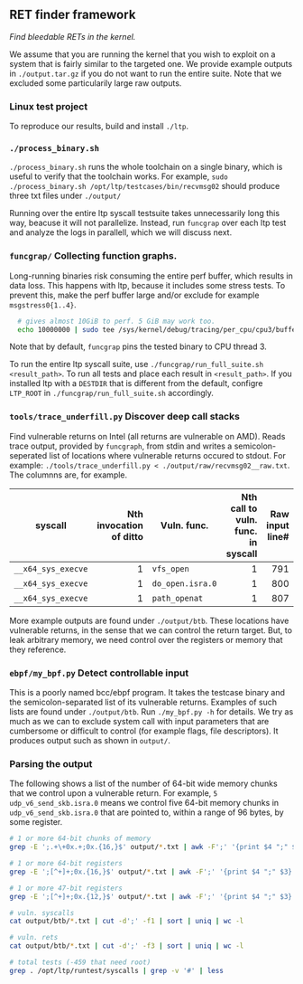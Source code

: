 RET finder framework
---------
*Find bleedable RETs in the kernel.*

We assume that you are running the kernel that you wish to exploit on a system
that is fairly similar to the targeted one. We provide example outputs in
`./output.tar.gz` if you do not want to run the entire suite. Note that we
excluded some particularily large raw outputs. 

### Linux test project
To reproduce our results, build and install `./ltp`. 


### `./process_binary.sh` 
`./process_binary.sh` runs the whole toolchain on a single binary, which is
useful to verify that the toolchain works. For example, `sudo ./process_binary.sh
/opt/ltp/testcases/bin/recvmsg02` should produce three txt files under
`./output/`

Running over the entire ltp syscall testsuite takes unnecessarily long this way,
beacuse it will not parallelize. Instead, run `funcgrap` over each ltp test and
analyze the logs in parallell, which we will discuss next. 

### `funcgrap/` Collecting function graphs. 
Long-running binaries risk consuming the entire perf buffer, which results in
data loss. This happens with ltp, because it includes some stress tests. To
prevent this, make the perf buffer large and/or exclude for example
`msgstress0{1..4}`.

```bash
  # gives almost 10GiB to perf. 5 GiB may work too.
  echo 10000000 | sudo tee /sys/kernel/debug/tracing/per_cpu/cpu3/buffer_size_kb
```

Note that by default, `funcgrap` pins the tested binary to CPU thread 3.

To run the entire ltp syscall suite, use `./funcgrap/run_full_suite.sh
<result_path>`. To run all tests and place each result in `<result_path>`. If
you installed ltp with a `DESTDIR` that is different from the default, configre
`LTP_ROOT` in `./funcgrap/run_full_suite.sh` accordingly.

### `tools/trace_underfill.py` Discover deep call stacks
Find vulnerable returns on Intel (all returns are vulnerable on AMD). Reads
trace output, provided by `funcgraph`, from stdin and writes a
semicolon-seperated list of locations where vulnerable returns occured to
stdout. For example: `./tools/trace_underfill.py <
./output/raw/recvmsg02__raw.txt`. The columnns are, for example.

| syscall   | Nth invocation of ditto | Vuln. func. | Nth call to vuln. func. in syscall | Raw input line# |
|-----------------|-:|-------------|-:|--:|
| `__x64_sys_execve`|1|`vfs_open`      |1 |791 |
| `__x64_sys_execve`|1|`do_open.isra.0`|1 |800 |
| `__x64_sys_execve`|1|`path_openat`   |1 |807 |

More example outputs are found under `./output/btb`. These locations have
vulnerable returns, in the sense that we can control the return target. But, to
leak arbitrary memory, we need control over the registers or memory that they
reference.

### `ebpf/my_bpf.py` Detect controllable input

This is a poorly named bcc/ebpf program. It takes the testcase binary and
the semicolon-separated list of its vulnerable returns. Examples of such lists
are found under `./output/btb`. Run `./my_bpf.py -h` for details. We try as
much as we can to exclude system call with input parameters that are cumbersome
or difficult to control (for example flags, file descriptors). It produces
output such as shown in `output/`.

### Parsing the output

The following shows a list of the number of 64-bit wide memory chunks that we
control upon a vulnerable return. For example, `5 udp_v6_send_skb.isra.0`
means we control five 64-bit memory chunks in `udp_v6_send_skb.isra.0` that are
pointed to, within a range of 96 bytes, by some register. 

```bash
# 1 or more 64-bit chunks of memory
grep -E ';.+\+0x.+;0x.{16,}$' output/*.txt | awk -F';' '{print $4 ";" $3}' | sort | uniq | cut -d ';' -f 1 | uniq -c | sort -n

# 1 or more 64-bit registers
grep -E ';[^+]+;0x.{16,}$' output/*.txt | awk -F';' '{print $4 ";" $3}' | sort | uniq | cut -d ';' -f 1 | uniq -c | sort -n 

# 1 or more 47-bit registers
grep -E ';[^+]+;0x.{12,}$' output/*.txt | awk -F';' '{print $4 ";" $3}' | sort | uniq | cut -d ';' -f 1 | uniq -c | sort -n 

# vuln. syscalls
cat output/btb/*.txt | cut -d';' -f1 | sort | uniq | wc -l

# vuln. rets
cat output/btb/*.txt | cut -d';' -f3 | sort | uniq | wc -l

# total tests (-459 that need root)
grep . /opt/ltp/runtest/syscalls | grep -v '#' | less  
```

